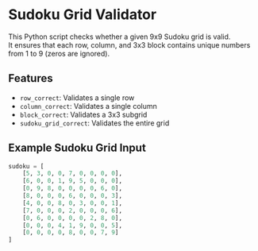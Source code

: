 # Sudoku Grid Validator 

This Python script checks whether a given 9x9 Sudoku grid is valid.  
It ensures that each row, column, and 3x3 block contains unique numbers from 1 to 9 (zeros are ignored).

## Features

- `row_correct`: Validates a single row
- `column_correct`: Validates a single column
- `block_correct`: Validates a 3x3 subgrid
- `sudoku_grid_correct`: Validates the entire grid

## Example Sudoku Grid Input

```python
sudoku = [
    [5, 3, 0, 0, 7, 0, 0, 0, 0],
    [6, 0, 0, 1, 9, 5, 0, 0, 0],
    [0, 9, 8, 0, 0, 0, 0, 6, 0],
    [8, 0, 0, 0, 6, 0, 0, 0, 3],
    [4, 0, 0, 8, 0, 3, 0, 0, 1],
    [7, 0, 0, 0, 2, 0, 0, 0, 6],
    [0, 6, 0, 0, 0, 0, 2, 8, 0],
    [0, 0, 0, 4, 1, 9, 0, 0, 5],
    [0, 0, 0, 0, 8, 0, 0, 7, 9]
]
